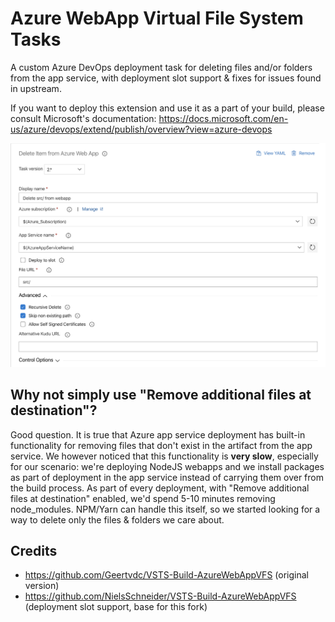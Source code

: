 # Azure WebApp Virtual File System Tasks

A custom Azure DevOps deployment task for deleting files and/or folders from the app service, with deployment slot support & fixes for issues found in upstream.

If you want to deploy this extension and use it as a part of your build, please consult Microsoft's documentation: https://docs.microsoft.com/en-us/azure/devops/extend/publish/overview?view=azure-devops

![Screenshot](FAC.vsts.azurewebappvfs.extension/images/1.png)

## Why not simply use "Remove additional files at destination"?

Good question. It is true that Azure app service deployment has built-in functionality for removing files that don't exist in the artifact from the app service. We however noticed that this functionality is **very slow**, especially for our scenario: we're deploying NodeJS webapps and we install packages as part of deployment in the app service instead of carrying them over from the build process. As part of every deployment, with "Remove additional files at destination" enabled, we'd spend 5-10 minutes removing node_modules. NPM/Yarn can handle this itself, so we started looking for a way to delete only the files & folders we care about.

## Credits
- https://github.com/Geertvdc/VSTS-Build-AzureWebAppVFS (original version)
- https://github.com/NielsSchneider/VSTS-Build-AzureWebAppVFS (deployment slot support, base for this fork)